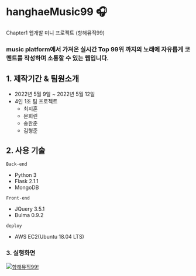 # hanghaeMusic99 🎧
Chapter1 웹개발 미니 프로젝트 (항해뮤직99)

### music platform에서 가져온 실시간 Top 99위 까지의 노래에 자유롭게 코멘트를 작성하며 소통할 수 있는 웹입니다.

## 1. 제작기간 & 팀원소개
- 2022년 5월 9일 ~ 2022년 5월 12일
- 4인 1조 팀 프로젝트
  - 최지훈
  - 문희린
  - 송완준
  - 김형준

## 2. 사용 기술
`Back-end`
- Python 3
- Flask 2.1.1
- MongoDB

`Front-end`
- JQuery 3.5.1
- Bulma 0.9.2

`deploy`
- AWS EC2(Ubuntu 18.04 LTS)

### 3. 실행화면
[![항해뮤직99!](https://hanghae99.spartacodingclub.kr/exhibitions/mini1/7/A)](https://youtu.be/BWq5Yj9aafs)
